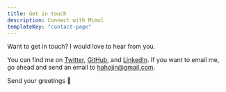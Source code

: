 ```yaml
---
title: Get in touch
description: Connect with Mimul
templateKey: "contact-page"
---
```


Want to get in touch? I would love to hear from you.

You can find me on [Twitter](https://twitter.com/mimul), [GitHub](https://github.com/mimul), and [LinkedIn](https://www.linkedin.com/in/mimul/). If you want to email me, go ahead and send an email to [hahojin@gmail.com](mailto:hahojin@gmail.com).

Send your greetings 👋
